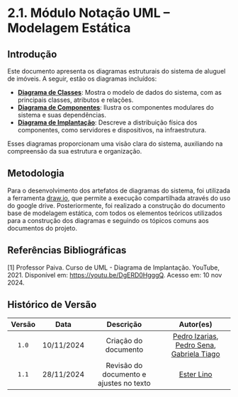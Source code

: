 # 2.1. Módulo Notação UML – Modelagem Estática

## Introdução

Este documento apresenta os diagramas estruturais do sistema de aluguel de imóveis. A seguir, estão os diagramas incluídos:

- **[Diagrama de Classes](/Modelagem/diagrama_de_classes.md)**: Mostra o modelo de dados do sistema, com as principais classes, atributos e relações.
- **[Diagrama de Componentes](/Modelagem/diagrama_componentes.md)**: Ilustra os componentes modulares do sistema e suas dependências.
- **[Diagrama de Implantação](/docs/Modelagem/diagrama_implantacao.md)**: Descreve a distribuição física dos componentes, como servidores e dispositivos, na infraestrutura.

Esses diagramas proporcionam uma visão clara do sistema, auxiliando na compreensão da sua estrutura e organização.

## Metodologia

Para o desenvolvimento dos artefatos de diagramas do sistema, foi utilizada a ferramenta [draw.io](https://www.drawio.com/), que permite a execução compartilhada através do uso do google drive. Posteriormente, foi realizado a construção do documento base de modelagem estática, com todos os elementos teóricos utilizados para a construção dos diagramas e seguindo os tópicos comuns aos documentos do projeto.

## Referências Bibliográficas

[1] Professor Paiva. Curso de UML - Diagrama de Implantação. YouTube, 2021. Disponível em: https://youtu.be/DgERD0HgggQ. Acesso em: 10 nov 2024.

## Histórico de Versão

| Versão |    Data    |         Descrição          |  Autor(es)  |
| :----: | :--------: | :------------------------: | :---------: |
| `1.0`  | 10/11/2024 | Criação do documento | [Pedro Izarias](https://github.com/Izarias), [Pedro Sena](https://github.com/pedroyen21), [Gabriela Tiago](https://github.com/GabrielaTiago) |
| `1.1`  | 28/11/2024 | Revisão do documento e ajustes no texto | [Ester Lino](https://github.com/esteerlino) |
